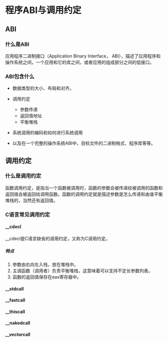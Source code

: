 # 程序ABI与调用约定

## ABI

### 什么是ABI

应用程序二进制接口（Application Binary Interface， ABI），描述了应用程序和操作系统之间，一个应用和它的库之间，或者应用的组成部分之间的低接口。

### ABI包含什么

* 数据类型的大小、布局和对齐。

* 调用约定
  + 参数传递
  + 返回值地址
  + 平衡堆栈
* 系统调用的编码和如何进行系统调用
* 以及在一个完整的操作系统ABI中，目标文件的二进制格式、程序库等等。

## 调用约定

### 什么是调用约定

函数调用约定，是指当一个函数被调用时，函数的参数会被传递给被调用的函数和返回值会被返回给调用函数。函数的调用约定就是描述参数是怎么传递和由谁平衡堆栈的，当然还有返回值。

### C语言常见调用约定

#### __cdecl

__cdecl是C语言缺省的调用约定，又称为C调用约定。

##### 特点

1. 参数由右向左入栈，放在堆栈中。
2. 主调函数（调用者）负责平衡堆栈，这意味着可以支持不定长参数列表。
3. 函数的返回值保存在eax寄存器中。

#### __stdcall

#### __fastcall

#### __thiscall

#### __nakedcall

#### __vectorcall

